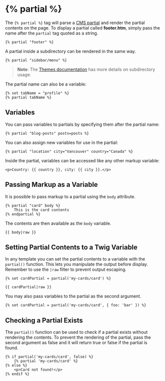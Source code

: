 # {% partial %}

The `{% partial %}` tag will parse a [CMS partial](../cms/partials.md) and render the partial contents on the page. To display a partial called **footer.htm**, simply pass the name after the `partial` tag quoted as a string.

```twig
{% partial "footer" %}
```

A partial inside a subdirectory can be rendered in the same way.

```twig
{% partial "sidebar/menu" %}
```

> **Note**: The [Themes documentation](../cms/themes.md#oc-subdirectories) has more details on subdirectory usage.

The partial name can also be a variable:

```twig
{% set tabName = "profile" %}
{% partial tabName %}
```

## Variables

You can pass variables to partials by specifying them after the partial name:

```twig
{% partial "blog-posts" posts=posts %}
```

You can also assign new variables for use in the partial:

```twig
{% partial "location" city="Vancouver" country="Canada" %}
```

Inside the partial, variables can be accessed like any other markup variable:

```twig
<p>Country: {{ country }}, city: {{ city }}.</p>
```

## Passing Markup as a Variable

It is possible to pass markup to a partial using the `body` attribute.

```twig
{% partial "card" body %}
    This is the card contents
{% endpartial %}
```

The contents are then available as the `body` variable.

```twig
{{ body|raw }}
```

## Setting Partial Contents to a Twig Variable

In any template you can set the partial contents to a variable with the `partial()` function. This lets you manipulate the output before display. Remember to use the `|raw` filter to prevent output escaping.

```twig
{% set cardPartial = partial('my-cards/card') %}

{{ cardPartial|raw }}
```

You may also pass variables to the partial as the second argument.

```twig
{% set cardPartial = partial('my-cards/card', { foo: 'bar' }) %}
```

## Checking a Partial Exists

The `partial()` function can be used to check if a partial exists without rendering the contents. To prevent the rendering of the partial, pass the second argument as false and it will return true or false if the partial is found.

```twig
{% if partial('my-cards/card', false) %}
    {% partial 'my-cards/card' %}
{% else %}
    <p>Card not found!</p>
{% endif %}
```
